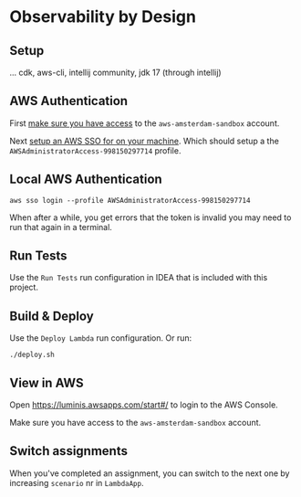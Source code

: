 # Observability by Design

## Setup

... cdk, aws-cli, intellij community, jdk 17 (through intellij)

## AWS Authentication

First [make sure you have access](https://luminiseu.atlassian.net/wiki/spaces/LUMINF/pages/12025923/AWS+Sandbox+accounts) to the `aws-amsterdam-sandbox` account.

Next [setup an AWS SSO for on your machine](https://luminiseu.atlassian.net/wiki/spaces/LUMINF/pages/12026255/AWS+SSO+Credentials).
Which should setup a the `AWSAdministratorAccess-998150297714` profile.

## Local AWS Authentication

```shell
aws sso login --profile AWSAdministratorAccess-998150297714
```

When after a while, you get errors that the token is invalid you may need to run that again in a terminal.

## Run Tests

Use the `Run Tests` run configuration in IDEA that is included with this project.

## Build & Deploy

Use the `Deploy Lambda` run configuration. Or run:

```shell
./deploy.sh
```

## View in AWS

Open https://luminis.awsapps.com/start#/ to login to the AWS Console.

Make sure you have access to the `aws-amsterdam-sandbox` account.

## Switch assignments

When you've completed an assignment, you can switch to the next one by increasing `scenario` nr in `LambdaApp`.
